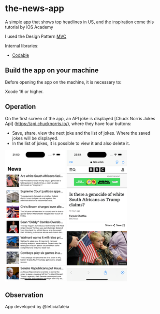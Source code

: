 # the-news-app
A simple app that shows top headlines in US, and the inspiration come this tutorial by iOS Academy

I used the Design Pattern [MVC](https://www.devmedia.com.br/introducao-ao-padrao-mvc/29308)

Internal libraries:
- [Codable](https://developer.apple.com/documentation/foundation/archives_and_serialization/encoding_and_decoding_custom_types)

## Build the app on your machine
Before opening the app on the machine, it is necessary to:

Xcode 16 or higher.

## Operation
On the first screen of the app, an API joke is displayed [Chuck Norris Jokes Api] (https://api.chucknorris.io/), where they have four buttons:
- Save, share, view the next joke and the list of jokes. Where the saved jokes will be displayed.
- In the list of jokes, it is possible to view it and also delete it.

<img src="1.png" alt="newsHome" width="200"/> <img src="2.png" alt="newsHome" width="200"/>

## Observation
App developed by @leticiafaleia
